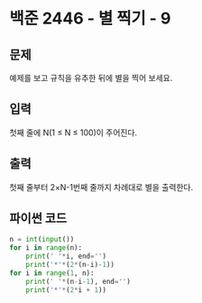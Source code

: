 # 백준 2446 - 별 찍기 - 9

## 문제
예제를 보고 규칙을 유추한 뒤에 별을 찍어 보세요.


## 입력
첫째 줄에 N(1 ≤ N ≤ 100)이 주어진다.

## 출력
첫째 줄부터 2×N-1번째 줄까지 차례대로 별을 출력한다.

## 파이썬 코드
```python
n = int(input())
for i in range(n):
    print(' '*i, end='')
    print('*'*(2*(n-i)-1))
for i in range(1, n):
    print(' '*(n-i-1), end='')
    print('*'*(2*i + 1))
```
